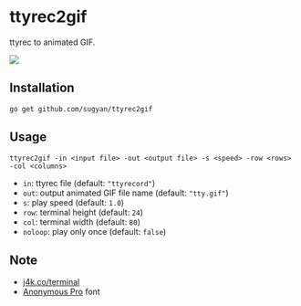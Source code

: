 ttyrec2gif
==========

ttyrec to animated GIF.

![](https://cloud.githubusercontent.com/assets/80381/3735009/5fa96246-171f-11e4-9089-e8e8daec308c.gif)


Installation
------------

    go get github.com/sugyan/ttyrec2gif


Usage
-----

    ttyrec2gif -in <input file> -out <output file> -s <speed> -row <rows> -col <columns>

* `in`: ttyrec file (default: `"ttyrecord"`)
* `out`: output animated GIF file name (default: `"tty.gif"`)
* `s`: play speed (default: `1.0`)
* `row`: terminal height (default: `24`)
* `col`: terminal width (default: `80`)
* `noloop`: play only once (default: `false`)


Note
----

- [j4k.co/terminal](http://godoc.org/j4k.co/terminal)
- [Anonymous Pro](http://www.marksimonson.com/fonts/view/anonymous-pro) font
